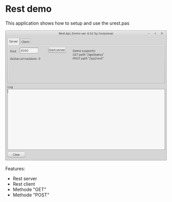 # Rest demo

This application shows how to setup and use the urest.pas

![](preview.png)

Features:
- Rest server
- Rest client
- Methode "GET"
- Methode "POST"

